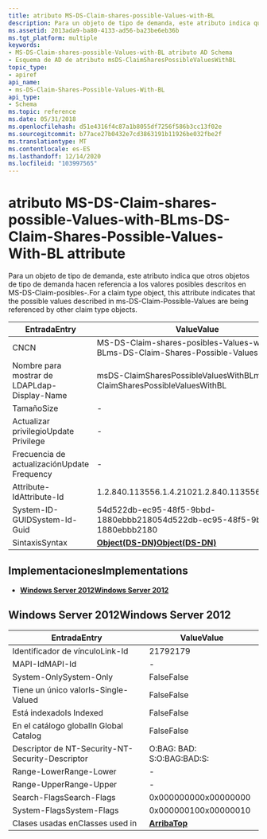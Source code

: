 ```yaml
---
title: atributo MS-DS-Claim-shares-possible-Values-with-BL
description: Para un objeto de tipo de demanda, este atributo indica que otros objetos de tipo de demanda hacen referencia a los valores posibles descritos en MS-DS-Claim-posibles-.
ms.assetid: 2013ada9-ba80-4133-ad56-ba23be6eb36b
ms.tgt_platform: multiple
keywords:
- MS-DS-Claim-shares-possible-Values-with-BL atributo AD Schema
- Esquema de AD de atributo msDS-ClaimSharesPossibleValuesWithBL
topic_type:
- apiref
api_name:
- ms-DS-Claim-Shares-Possible-Values-With-BL
api_type:
- Schema
ms.topic: reference
ms.date: 05/31/2018
ms.openlocfilehash: d51e4316f4c87a1b8055df7256f586b3cc13f02e
ms.sourcegitcommit: b77ace27b0432e7cd3863191b11926be032fbe2f
ms.translationtype: MT
ms.contentlocale: es-ES
ms.lasthandoff: 12/14/2020
ms.locfileid: "103997565"
---
```

# <a name="ms-ds-claim-shares-possible-values-with-bl-attribute"></a><span data-ttu-id="280c2-105">atributo MS-DS-Claim-shares-possible-Values-with-BL</span><span class="sxs-lookup"><span data-stu-id="280c2-105">ms-DS-Claim-Shares-Possible-Values-With-BL attribute</span></span>

<span data-ttu-id="280c2-106">Para un objeto de tipo de demanda, este atributo indica que otros objetos de tipo de demanda hacen referencia a los valores posibles descritos en MS-DS-Claim-posibles-.</span><span class="sxs-lookup"><span data-stu-id="280c2-106">For a claim type object, this attribute indicates that the possible values described in ms-DS-Claim-Possible-Values are being referenced by other claim type objects.</span></span>



| <span data-ttu-id="280c2-107">Entrada</span><span class="sxs-lookup"><span data-stu-id="280c2-107">Entry</span></span> | <span data-ttu-id="280c2-108">Value</span><span class="sxs-lookup"><span data-stu-id="280c2-108">Value</span></span> |
|-------------------|--------------------------------------------|
| <span data-ttu-id="280c2-109">CN</span><span class="sxs-lookup"><span data-stu-id="280c2-109">CN</span></span>                | <span data-ttu-id="280c2-110">MS-DS-Claim-shares-posibles-Values-with-BL</span><span class="sxs-lookup"><span data-stu-id="280c2-110">ms-DS-Claim-Shares-Possible-Values-With-BL</span></span> |
| <span data-ttu-id="280c2-111">Nombre para mostrar de LDAP</span><span class="sxs-lookup"><span data-stu-id="280c2-111">Ldap-Display-Name</span></span> | <span data-ttu-id="280c2-112">msDS-ClaimSharesPossibleValuesWithBL</span><span class="sxs-lookup"><span data-stu-id="280c2-112">msDS-ClaimSharesPossibleValuesWithBL</span></span>       |
| <span data-ttu-id="280c2-113">Tamaño</span><span class="sxs-lookup"><span data-stu-id="280c2-113">Size</span></span>              | \-                                         |
| <span data-ttu-id="280c2-114">Actualizar privilegio</span><span class="sxs-lookup"><span data-stu-id="280c2-114">Update Privilege</span></span>  | \-                                         |
| <span data-ttu-id="280c2-115">Frecuencia de actualización</span><span class="sxs-lookup"><span data-stu-id="280c2-115">Update Frequency</span></span>  | \-                                         |
| <span data-ttu-id="280c2-116">Attribute-Id</span><span class="sxs-lookup"><span data-stu-id="280c2-116">Attribute-Id</span></span>      | <span data-ttu-id="280c2-117">1.2.840.113556.1.4.2102</span><span class="sxs-lookup"><span data-stu-id="280c2-117">1.2.840.113556.1.4.2102</span></span>                    |
| <span data-ttu-id="280c2-118">System-ID-GUID</span><span class="sxs-lookup"><span data-stu-id="280c2-118">System-Id-Guid</span></span>    | <span data-ttu-id="280c2-119">54d522db-ec95-48f5-9bbd-1880ebbb2180</span><span class="sxs-lookup"><span data-stu-id="280c2-119">54d522db-ec95-48f5-9bbd-1880ebbb2180</span></span>       |
| <span data-ttu-id="280c2-120">Sintaxis</span><span class="sxs-lookup"><span data-stu-id="280c2-120">Syntax</span></span>            | [<span data-ttu-id="280c2-121">**Object(DS-DN)**</span><span class="sxs-lookup"><span data-stu-id="280c2-121">**Object(DS-DN)**</span></span>](s-object-ds-dn.md)    |



## <a name="implementations"></a><span data-ttu-id="280c2-122">Implementaciones</span><span class="sxs-lookup"><span data-stu-id="280c2-122">Implementations</span></span>

-   [<span data-ttu-id="280c2-123">**Windows Server 2012**</span><span class="sxs-lookup"><span data-stu-id="280c2-123">**Windows Server 2012**</span></span>](#windows-server-2012)

## <a name="windows-server-2012"></a><span data-ttu-id="280c2-124">Windows Server 2012</span><span class="sxs-lookup"><span data-stu-id="280c2-124">Windows Server 2012</span></span>



| <span data-ttu-id="280c2-125">Entrada</span><span class="sxs-lookup"><span data-stu-id="280c2-125">Entry</span></span> | <span data-ttu-id="280c2-126">Value</span><span class="sxs-lookup"><span data-stu-id="280c2-126">Value</span></span> |
|------------------------|---------------------------------|
| <span data-ttu-id="280c2-127">Identificador de vínculo</span><span class="sxs-lookup"><span data-stu-id="280c2-127">Link-Id</span></span>                | <span data-ttu-id="280c2-128">2179</span><span class="sxs-lookup"><span data-stu-id="280c2-128">2179</span></span>                            |
| <span data-ttu-id="280c2-129">MAPI-Id</span><span class="sxs-lookup"><span data-stu-id="280c2-129">MAPI-Id</span></span>                | \-                              |
| <span data-ttu-id="280c2-130">System-Only</span><span class="sxs-lookup"><span data-stu-id="280c2-130">System-Only</span></span>            | <span data-ttu-id="280c2-131">False</span><span class="sxs-lookup"><span data-stu-id="280c2-131">False</span></span>                           |
| <span data-ttu-id="280c2-132">Tiene un único valor</span><span class="sxs-lookup"><span data-stu-id="280c2-132">Is-Single-Valued</span></span>       | <span data-ttu-id="280c2-133">False</span><span class="sxs-lookup"><span data-stu-id="280c2-133">False</span></span>                           |
| <span data-ttu-id="280c2-134">Está indexado</span><span class="sxs-lookup"><span data-stu-id="280c2-134">Is Indexed</span></span>             | <span data-ttu-id="280c2-135">False</span><span class="sxs-lookup"><span data-stu-id="280c2-135">False</span></span>                           |
| <span data-ttu-id="280c2-136">En el catálogo global</span><span class="sxs-lookup"><span data-stu-id="280c2-136">In Global Catalog</span></span>      | <span data-ttu-id="280c2-137">False</span><span class="sxs-lookup"><span data-stu-id="280c2-137">False</span></span>                           |
| <span data-ttu-id="280c2-138">Descriptor de NT-Security-</span><span class="sxs-lookup"><span data-stu-id="280c2-138">NT-Security-Descriptor</span></span> | <span data-ttu-id="280c2-139">O:BAG: BAD: S:</span><span class="sxs-lookup"><span data-stu-id="280c2-139">O:BAG:BAD:S:</span></span>                    |
| <span data-ttu-id="280c2-140">Range-Lower</span><span class="sxs-lookup"><span data-stu-id="280c2-140">Range-Lower</span></span>            | \-                              |
| <span data-ttu-id="280c2-141">Range-Upper</span><span class="sxs-lookup"><span data-stu-id="280c2-141">Range-Upper</span></span>            | \-                              |
| <span data-ttu-id="280c2-142">Search-Flags</span><span class="sxs-lookup"><span data-stu-id="280c2-142">Search-Flags</span></span>           | <span data-ttu-id="280c2-143">0x00000000</span><span class="sxs-lookup"><span data-stu-id="280c2-143">0x00000000</span></span>                      |
| <span data-ttu-id="280c2-144">System-Flags</span><span class="sxs-lookup"><span data-stu-id="280c2-144">System-Flags</span></span>           | <span data-ttu-id="280c2-145">0x00000010</span><span class="sxs-lookup"><span data-stu-id="280c2-145">0x00000010</span></span>                      |
| <span data-ttu-id="280c2-146">Clases usadas en</span><span class="sxs-lookup"><span data-stu-id="280c2-146">Classes used in</span></span>        | [<span data-ttu-id="280c2-147">**Arriba**</span><span class="sxs-lookup"><span data-stu-id="280c2-147">**Top**</span></span>](c-top.md)<br/> |



 

 






